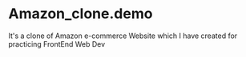 # Amazon_clone.demo
It's a clone of Amazon e-commerce Website which I have created for practicing FrontEnd Web Dev
